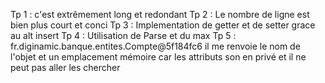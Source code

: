 Tp 1 : c'est extrêmement long et redondant
Tp 2 : Le nombre de ligne est bien plus court et conci 
Tp 3 : Implementation de getter et de setter grace au alt insert 
Tp 4 : Utilisation de Parse et du max 
Tp 5 : fr.diginamic.banque.entites.Compte@5f184fc6 il me renvoie le nom de l'objet et un emplacement mémoire car les attributs son en privé et il ne peut pas aller les chercher 